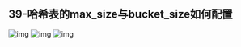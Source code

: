 ## 39-哈希表的max_size与bucket_size如何配置
![img](https://raw.githubusercontent.com/fanpan26/nginx-study/master/nginx/nginx-39-20190416210123.png)
![img](https://raw.githubusercontent.com/fanpan26/nginx-study/master/nginx/nginx-39-20190416210246.png)
![img](https://raw.githubusercontent.com/fanpan26/nginx-study/master/nginx/nginx-39-20190416210332.png)